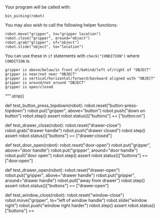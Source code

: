 

Your program will be called with:
```
bin_picking(robot)
```

You may also wish to call the following helper functions:
```
robot.move("gripper", to="gripper location")
robot.close("gripper", around="object")
robot.grab("gripper", of="object")
robot.slide("object", to="location")
```

You can use these in `if` statements with `check("CONDITION")` where `CONDITION`
is:
```
gripper is above/below/in front of/behind/left of/right of "OBJECT"
gripper is near/not near "OBJECT"
gripper is vertical/horizontal/forward/backward aligned with "OBJECT"
gripper is around/not around "OBJECT"
gripper is open/closed
```
""".strip()

def test_button_press_topdown(robot):
    robot.reset("button-press-topdown")
    robot.put("gripper", above="button")
    robot.push("down on button")
    robot.step()
    assert robot.status()["buttons"] == ["button:on"]

def test_drawer_close(robot):
    robot.reset("drawer-close")
    robot.grab("drawer handle")
    robot.push("drawer closed")
    robot.step()
    assert robot.status()["buttons"] == ["drawer:closed"]

def test_door_open(robot):
    robot.reset("door-open")
    robot.put("gripper", above="door handle")
    robot.put("gripper", around="door handle")
    robot.pull("door open")
    robot.step()
    assert robot.status()["buttons"] == ["door:open"]

def test_drawer_open(robot):
    robot.reset("drawer-open")
    robot.put("gripper", above="drawer handle")
    robot.put("gripper", around="drawer handle")
    robot.pull("away from drawer")
    robot.step()
    assert robot.status()["buttons"] == ["drawer:open"]

def test_window_close(robot):
    robot.reset("window-close")
    robot.move("gripper", to="left of window handle")
    robot.slide("window right")
    robot.push("window right harder")
    robot.step()
    assert robot.status()["buttons"] ==